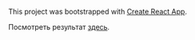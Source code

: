 This project was bootstrapped with [Create React App](https://github.com/facebookincubator/create-react-app).

Посмотреть результат [здесь](https://i-obraztcov.github.io/uchi.ru-app/).
